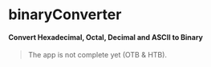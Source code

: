 # binaryConverter
#### Convert Hexadecimal, Octal, Decimal and ASCII to Binary 

> The app is not complete yet (OTB & HTB).
